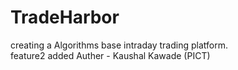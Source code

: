 # TradeHarbor
creating a Algorithms base  intraday trading platform.
<br>
feature2 added
Auther - Kaushal Kawade (PICT)
